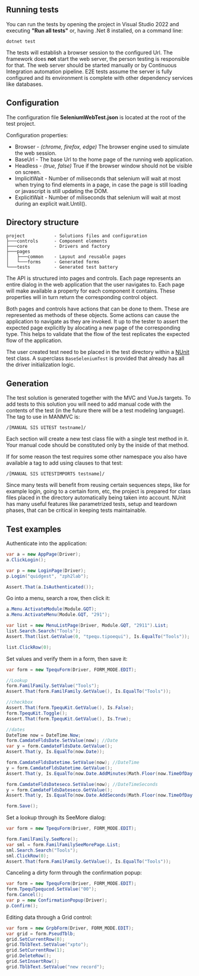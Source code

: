 ## Running tests

You can run the tests by opening the project in Visual Studio 2022 and executing __"Run all tests"__ or, having .Net 8 installed, on a command line:
```
dotnet test
```
The tests will establish a browser session to the configured Url. The framework does __not__ start the web server, the person testing is responsible for that. The web server should be started manually or by Continuous Integration automation pipeline. E2E tests assume the server is fully configured and its environment is complete with other dependency services like databases.

## Configuration

The configuration file __SeleniumWebTest.json__ is located at the root of the test project.

Configuration properties:

* Browser - _(chrome, firefox, edge)_ The browser engine used to simulate the web session.
* BaseUrl - The base Url to the home page of the running web application.
* Headless - _(true, false)_ True if the browser window should not be visible on screen.
* ImplicitWait - Number of miliseconds that selenium will wait at most when trying to find elements in a page, in case the page is still loading or javascript is still updating the DOM.
* ExplicitWait - Number of miliseconds that selenium will wait at most during an explicit wait.Until().

## Directory structure
```
project           - Solutions files and configuration
├───controls      - Component elements
├───core          - Drivers and factory
├───pages
│   ├───common    - Layout and reusable pages
│   └───forms     - Generated forms
└───tests         - Generated test battery
```

The API is structured into pages and controls. Each page represents an entire dialog in the web application that the user navigates to. Each page will make available a property for each component it contains. These properties will in turn return the corresponding control object.

Both pages and controls have actions that can be done to them. These are represented as methods of these objects. Some actions can cause the application to navigate as they are invoked. It up to the tester to assert the expected page explicitly by alocating a new page of the corresponding type. This helps to validate that the flow of the test replicates the expected flow of the application.

The user created test need to be placed in the test directory within a [NUnit](https://nunit.org/) test class. A superclass `BaseSeleniumTest` is provided that already has all the driver initialization logic.

## Generation

The test solution is generated together with the MVC and VueJs targets. To add tests to this solution you will need to add manual code with the contents of the test (in the future there will be a test modeling language). The tag to use in MANMVC is:

```
/[MANUAL SIS UITEST testname]/
```

Each section will create a new test class file with a single test method in it. Your manual code should be constituted only by the inside of that method.

If for some reason the test requires some other namespace you also have available a tag to add using clauses to that test:

```
/[MANUAL SIS UITESTIMPORTS testname]/
```

Since many tests will benefit from reusing certain sequences steps, like for example login, going to a certain form, etc, the project is prepared for class files placed in the directory automatically being taken into account. NUnit has many useful features like parametrized tests, setup and teardown phases, that can be critical in keeping tests maintainable.

## Test examples

Authenticate into the application:

```csharp
var a = new AppPage(Driver);
a.ClickLogin();

var p = new LoginPage(Driver);
p.Login("quidgest", "zph2lab");

Assert.That(a.IsAuthenticated());
```

Go into a menu, search a row, then click it:

```csharp
a.Menu.ActivateModule(Module.GQT);
a.Menu.ActivateMenu(Module.GQT, "291");

var list = new MenuListPage(Driver, Module.GQT, "2911").List;
list.Search.Search("Tools");
Assert.That(list.GetValue(0, "tpequ.tipoequi"), Is.EqualTo("Tools"));

list.ClickRow(0);
```

Set values and verify them in a form, then save it:

```csharp
var form = new TpequForm(Driver, FORM_MODE.EDIT);

//Lookup
form.FamilFamily.SetValue("Tools");
Assert.That(form.FamilFamily.GetValue(), Is.EqualTo("Tools"));

//checkbox
Assert.That(form.TpequKit.GetValue(), Is.False);
form.TpequKit.Toggle();
Assert.That(form.TpequKit.GetValue(), Is.True);

//dates
DateTime now = DateTime.Now;
form.CamdateFldsDate.SetValue(now); //Date
var y = form.CamdateFldsDate.GetValue();
Assert.That(y, Is.EqualTo(now.Date));

form.CamdateFldsDatetime.SetValue(now); //DateTime
y = form.CamdateFldsDatetime.GetValue();
Assert.That(y, Is.EqualTo(now.Date.AddMinutes(Math.Floor(now.TimeOfDay.TotalMinutes))));

form.CamdateFldsDateseco.SetValue(now); //DateTimeSeconds
y = form.CamdateFldsDateseco.GetValue();
Assert.That(y, Is.EqualTo(now.Date.AddSeconds(Math.Floor(now.TimeOfDay.TotalSeconds))));

form.Save();
```

Set a lookup through its SeeMore dialog:

```csharp
var form = new TpequForm(Driver, FORM_MODE.EDIT);

form.FamilFamily.SeeMore();
var sml = form.FamilFamilySeeMorePage.List;
sml.Search.Search("Tools");
sml.ClickRow(0);
Assert.That(form.FamilFamily.GetValue(), Is.EqualTo("Tools"));
```

Canceling a dirty form through the confirmation popup:

```csharp
var form = new TpequForm(Driver, FORM_MODE.EDIT);
form.TpequTpequcod.SetValue("00");
form.Cancel();
var p = new ConfirmationPopup(Driver);
p.Confirm();
```

Editing data through a Grid control:

```csharp
var form = new GrpbForm(Driver, FORM_MODE.EDIT);
var grid = form.PseudTblb;
grid.SetCurrentRow(0);
grid.TblbText.SetValue("xpto");
grid.SetCurrentRow(1);
grid.DeleteRow();
grid.SetInsertRow();
grid.TblbText.SetValue("new record");
```